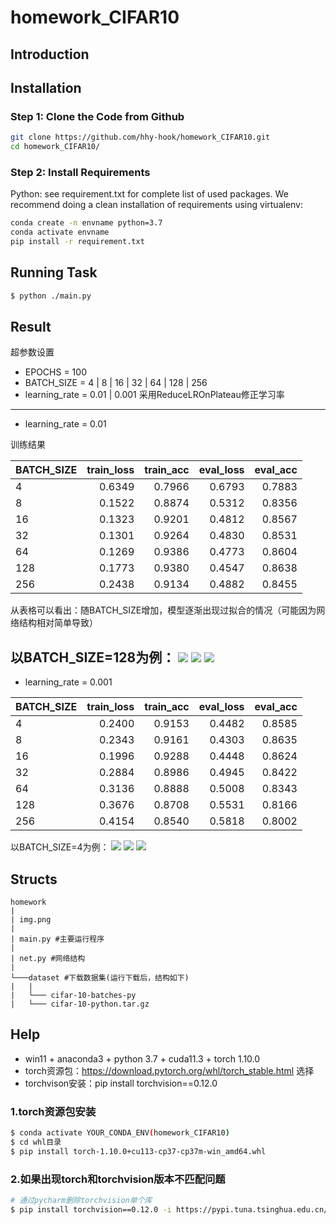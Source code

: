# homework_CIFAR10
## Introduction

## Installation
### Step 1: Clone the Code from Github
```bash
git clone https://github.com/hhy-hook/homework_CIFAR10.git
cd homework_CIFAR10/
```
### Step 2: Install Requirements
Python: see requirement.txt for complete list of used packages. We recommend doing a clean installation of requirements using virtualenv:
```bash
conda create -n envname python=3.7
conda activate envname
pip install -r requirement.txt 
```
## Running Task
```bash
$ python ./main.py
```
## Result
超参数设置
- EPOCHS = 100
- BATCH_SIZE = 4 | 8 | 16 | 32 | 64 | 128 | 256
- learning_rate = 0.01 | 0.001  采用ReduceLROnPlateau修正学习率
---
+ learning_rate = 0.01

训练结果

| BATCH_SIZE |     train_loss | train_acc |   eval_loss | eval_acc |
|------------|---------------:|----------:|------------:|---------:|
| 4          |         0.6349 |    0.7966 |      0.6793 |   0.7883 |
| 8          |         0.1522 |    0.8874 |      0.5312 |   0.8356 |
| 16         |         0.1323 |    0.9201 |      0.4812 |   0.8567 |
| 32         |         0.1301 |    0.9264 |      0.4830 |   0.8531 |
| 64         |         0.1269 |    0.9386 |      0.4773 |   0.8604 |
| 128        |         0.1773 |    0.9380 |      0.4547 |   0.8638 |
| 256        |         0.2438 |    0.9134 |      0.4882 |   0.8455 |

从表格可以看出：随BATCH_SIZE增加，模型逐渐出现过拟合的情况（可能因为网络结构相对简单导致）

以BATCH_SIZE=128为例：
![](result/accuracy_1665395505328.png)
![](result/loss_1665395505328.png)
![](result/lr_1665395505328.png)
---
+ learning_rate = 0.001

| BATCH_SIZE |   train_loss |     train_acc |   eval_loss | eval_acc |
|------------|-------------:|--------------:|------------:|---------:|
| 4          |       0.2400 |        0.9153 |      0.4482 |   0.8585 |
| 8          |       0.2343 |        0.9161 |      0.4303 |   0.8635 |    
| 16         |       0.1996 |        0.9288 |      0.4448 |   0.8624 |
| 32         |       0.2884 |        0.8986 |      0.4945 |   0.8422 |
| 64         |       0.3136 |        0.8888 |      0.5008 |   0.8343 |
| 128        |       0.3676 |        0.8708 |      0.5531 |   0.8166 |
| 256        |       0.4154 |        0.8540 |      0.5818 |   0.8002 |

以BATCH_SIZE=4为例：
![](result/accuracy_1665437819733.png)
![](result/loss_1665437819733.png)
![](result/lr_1665437819733.png)

## Structs
```
homework
|
| img.png
|
| main.py #主要运行程序
|
| net.py #网络结构
|
└───dataset #下载数据集(运行下载后，结构如下)
|   |
|   └─── cifar-10-batches-py
|   └─── cifar-10-python.tar.gz
```
## Help
- win11 + anaconda3 + python 3.7 + cuda11.3 + torch 1.10.0
- torch资源包：https://download.pytorch.org/whl/torch_stable.html 选择
- torchvison安装：pip install torchvision==0.12.0
### 1.torch资源包安装
```bash
$ conda activate YOUR_CONDA_ENV(homework_CIFAR10)
$ cd whl目录
$ pip install torch-1.10.0+cu113-cp37-cp37m-win_amd64.whl
```
### 2.如果出现torch和torchvision版本不匹配问题
```bash
# 通过pycharm删除torchvision单个库
$ pip install torchvision==0.12.0 -i https://pypi.tuna.tsinghua.edu.cn/simple
```


